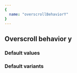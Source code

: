 ```yaml
---
{
  name: "overscrollBehaviorY"
}
---
```


## Overscroll behavior y

### Default values
<!-- defaults.values.start -->

<!-- defaults.values.end -->


### Default variants
<!-- defaults.variants.start -->

<!-- defaults.variants.end -->
